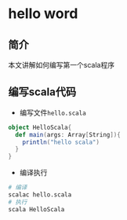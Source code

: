 # hello word

## 简介

本文讲解如何编写第一个scala程序

## 编写scala代码 

* 编写文件``hello.scala``

```scala
object HelloScala{
  def main(args: Array[String]){
    println("hello scala")
  }
}
```


* 编译执行  

```bash 
# 编译
scalac hello.scala
# 执行
scala HelloScala
```


